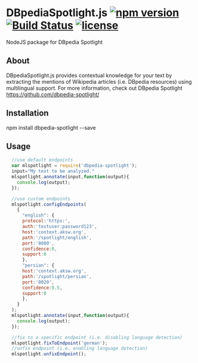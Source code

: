 DBpediaSpotlight.js [![npm version](https://img.shields.io/npm/v/dbpedia-spotlight.svg)](https://www.npmjs.com/package/dbpedia-spotlight)
[![Build Status](https://travis-ci.org/dbpedia-spotlight/DBpediaSpotlight.js.svg?branch=master)](https://travis-ci.org/dbpedia-spotlight/DBpediaSpotlight.js)
[![license](https://img.shields.io/github/license/dbpedia-spotlight/DBpediaSpotlight.js.svg?style=flat)](LICENSE)
============

NodeJS package for DBpedia Spotlight

## About
DBpediaSpotlight.js provides contextual knowledge for your text by extracting the mentions of Wikipedia articles (i.e. DBpedia resources) using multilingual support.
For more information, check out DBpedia Spotlight https://github.com/dbpedia-spotlight/

## Installation

  npm install dbpedia-spotlight --save

## Usage
```javascript
  //use default endpoints
  var mlspotlight = require('dbpedia-spotlight');
  input="My text to be analyzed."
  mlspotlight.annotate(input,function(output){
    console.log(output);
  });

  //use custom endpoints
  mlspotlight.configEndpoints(
    {
      "english": {
      protocol:'https:',
      auth:'testuser:password123',
      host:'context.aksw.org',
      path:'/spotlight/english',
      port:'8080',
      confidence:0,
      support:0
      },
      "persian": {
      host:'context.aksw.org',
      path:'/spotlight/persian',
      port:'8020',
      confidence:0.5,
      support:0
      },
    }
  );
  mlspotlight.annotate(input,function(output){
    console.log(output);
  });

  //fix to a specific endpoint (i.e. disabling language detection)
  mlspotlight.fixToEndpoint('german');
  //unfix endpoint (i.e. enabling language detection)
  mlspotlight.unfixEndpoint();
  ```
